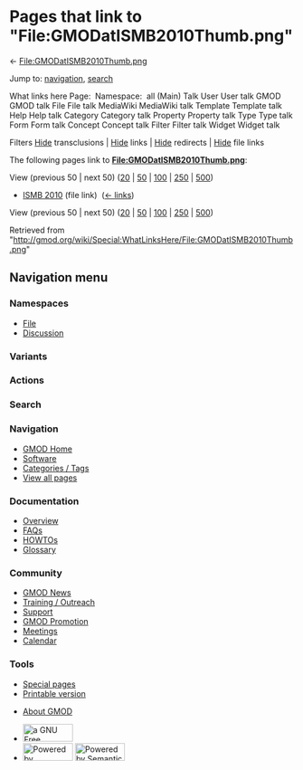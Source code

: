 <div id="mw-page-base" class="noprint">

</div>

<div id="mw-head-base" class="noprint">

</div>

<div id="content" class="mw-body" role="main">

<span id="top"></span>

<div id="mw-js-message" style="display:none;">

</div>



# <span dir="auto">Pages that link to "File:GMODatISMB2010Thumb.png"</span>

<div id="bodyContent">

<div id="contentSub">

←
[File:GMODatISMB2010Thumb.png](/wiki/File:GMODatISMB2010Thumb.png "File:GMODatISMB2010Thumb.png")

</div>

<div id="jump-to-nav" class="mw-jump">

Jump to: [navigation](#mw-navigation), [search](#p-search)

</div>

<div id="mw-content-text">

What links here Page:  Namespace:  all (Main) Talk User User talk GMOD
GMOD talk File File talk MediaWiki MediaWiki talk Template Template talk
Help Help talk Category Category talk Property Property talk Type Type
talk Form Form talk Concept Concept talk Filter Filter talk Widget
Widget talk

Filters
[Hide](/mediawiki/index.php?title=Special:WhatLinksHere/File:GMODatISMB2010Thumb.png&hidetrans=1 "Special:WhatLinksHere/File:GMODatISMB2010Thumb.png")
transclusions \|
[Hide](/mediawiki/index.php?title=Special:WhatLinksHere/File:GMODatISMB2010Thumb.png&hidelinks=1 "Special:WhatLinksHere/File:GMODatISMB2010Thumb.png")
links \|
[Hide](/mediawiki/index.php?title=Special:WhatLinksHere/File:GMODatISMB2010Thumb.png&hideredirs=1 "Special:WhatLinksHere/File:GMODatISMB2010Thumb.png")
redirects \|
[Hide](/mediawiki/index.php?title=Special:WhatLinksHere/File:GMODatISMB2010Thumb.png&hideimages=1 "Special:WhatLinksHere/File:GMODatISMB2010Thumb.png")
file links

The following pages link to
**[File:GMODatISMB2010Thumb.png](/wiki/File:GMODatISMB2010Thumb.png "File:GMODatISMB2010Thumb.png")**:

View (previous 50 \| next 50)
([20](/mediawiki/index.php?title=Special:WhatLinksHere/File:GMODatISMB2010Thumb.png&limit=20 "Special:WhatLinksHere/File:GMODatISMB2010Thumb.png")
\|
[50](/mediawiki/index.php?title=Special:WhatLinksHere/File:GMODatISMB2010Thumb.png&limit=50 "Special:WhatLinksHere/File:GMODatISMB2010Thumb.png")
\|
[100](/mediawiki/index.php?title=Special:WhatLinksHere/File:GMODatISMB2010Thumb.png&limit=100 "Special:WhatLinksHere/File:GMODatISMB2010Thumb.png")
\|
[250](/mediawiki/index.php?title=Special:WhatLinksHere/File:GMODatISMB2010Thumb.png&limit=250 "Special:WhatLinksHere/File:GMODatISMB2010Thumb.png")
\|
[500](/mediawiki/index.php?title=Special:WhatLinksHere/File:GMODatISMB2010Thumb.png&limit=500 "Special:WhatLinksHere/File:GMODatISMB2010Thumb.png"))

- [ISMB 2010](/wiki/ISMB_2010 "ISMB 2010") (file link) ‎
  <span class="mw-whatlinkshere-tools">([←
  links](/mediawiki/index.php?title=Special:WhatLinksHere&target=ISMB+2010 "Special:WhatLinksHere"))</span>

View (previous 50 \| next 50)
([20](/mediawiki/index.php?title=Special:WhatLinksHere/File:GMODatISMB2010Thumb.png&limit=20 "Special:WhatLinksHere/File:GMODatISMB2010Thumb.png")
\|
[50](/mediawiki/index.php?title=Special:WhatLinksHere/File:GMODatISMB2010Thumb.png&limit=50 "Special:WhatLinksHere/File:GMODatISMB2010Thumb.png")
\|
[100](/mediawiki/index.php?title=Special:WhatLinksHere/File:GMODatISMB2010Thumb.png&limit=100 "Special:WhatLinksHere/File:GMODatISMB2010Thumb.png")
\|
[250](/mediawiki/index.php?title=Special:WhatLinksHere/File:GMODatISMB2010Thumb.png&limit=250 "Special:WhatLinksHere/File:GMODatISMB2010Thumb.png")
\|
[500](/mediawiki/index.php?title=Special:WhatLinksHere/File:GMODatISMB2010Thumb.png&limit=500 "Special:WhatLinksHere/File:GMODatISMB2010Thumb.png"))

</div>

<div class="printfooter">

Retrieved from
"<http://gmod.org/wiki/Special:WhatLinksHere/File:GMODatISMB2010Thumb.png>"

</div>

<div id="catlinks" class="catlinks catlinks-allhidden">

</div>

<div class="visualClear">

</div>

</div>

</div>

<div id="mw-navigation">

## Navigation menu

<div id="mw-head">



<div id="left-navigation">

<div id="p-namespaces" class="vectorTabs" role="navigation"
aria-labelledby="p-namespaces-label">

### Namespaces

- <span id="ca-nstab-image"><a href="/wiki/File:GMODatISMB2010Thumb.png" accesskey="c"
  title="View the file page [c]">File</a></span>
- <span id="ca-talk"><a
  href="/mediawiki/index.php?title=File_talk:GMODatISMB2010Thumb.png&amp;action=edit&amp;redlink=1"
  accesskey="t"
  title="Discussion about the content page [t]">Discussion</a></span>

</div>

<div id="p-variants" class="vectorMenu emptyPortlet" role="navigation"
aria-labelledby="p-variants-label">

### 

### Variants[](#)

<div class="menu">

</div>

</div>

</div>

<div id="right-navigation">



<div id="p-cactions" class="vectorMenu emptyPortlet" role="navigation"
aria-labelledby="p-cactions-label">

### Actions[](#)

<div class="menu">

</div>

</div>

<div id="p-search" role="search">

### Search

<div id="simpleSearch">

</div>

</div>

</div>

</div>

<div id="mw-panel">

<div id="p-logo" role="banner">

<a href="/wiki/Main_Page"
style="background-image: url(http://gmod.org/images/GMOD-cogs.png);"
title="Visit the main page"></a>

</div>

<div id="p-Navigation" class="portal" role="navigation"
aria-labelledby="p-Navigation-label">

### Navigation

<div class="body">

- <span id="n-GMOD-Home">[GMOD Home](/wiki/Main_Page)</span>
- <span id="n-Software">[Software](/wiki/GMOD_Components)</span>
- <span id="n-Categories-.2F-Tags">[Categories /
  Tags](/wiki/Categories)</span>
- <span id="n-View-all-pages">[View all
  pages](/wiki/Special:AllPages)</span>

</div>

</div>

<div id="p-Documentation" class="portal" role="navigation"
aria-labelledby="p-Documentation-label">

### Documentation

<div class="body">

- <span id="n-Overview">[Overview](/wiki/Overview)</span>
- <span id="n-FAQs">[FAQs](/wiki/Category:FAQ)</span>
- <span id="n-HOWTOs">[HOWTOs](/wiki/Category:HOWTO)</span>
- <span id="n-Glossary">[Glossary](/wiki/Glossary)</span>

</div>

</div>

<div id="p-Community" class="portal" role="navigation"
aria-labelledby="p-Community-label">

### Community

<div class="body">

- <span id="n-GMOD-News">[GMOD News](/wiki/GMOD_News)</span>
- <span id="n-Training-.2F-Outreach">[Training /
  Outreach](/wiki/Training_and_Outreach)</span>
- <span id="n-Support">[Support](/wiki/Support)</span>
- <span id="n-GMOD-Promotion">[GMOD
  Promotion](/wiki/GMOD_Promotion)</span>
- <span id="n-Meetings">[Meetings](/wiki/Meetings)</span>
- <span id="n-Calendar">[Calendar](/wiki/Calendar)</span>

</div>

</div>

<div id="p-tb" class="portal" role="navigation"
aria-labelledby="p-tb-label">

### Tools

<div class="body">

- <span id="t-specialpages"><a href="/wiki/Special:SpecialPages" accesskey="q"
  title="A list of all special pages [q]">Special pages</a></span>
- <span id="t-print"><a
  href="/mediawiki/index.php?title=Special:WhatLinksHere/File:GMODatISMB2010Thumb.png&amp;printable=yes"
  rel="alternate" accesskey="p"
  title="Printable version of this page [p]">Printable version</a></span>

</div>

</div>

</div>

</div>

<div id="footer" role="contentinfo">

- <span id="footer-places-about">[About
  GMOD](/wiki/GMOD:About "GMOD:About")</span>

<!-- -->

- <span id="footer-copyrightico">[<img src="http://www.gnu.org/graphics/gfdl-logo-small.png" width="88"
  height="31" alt="a GNU Free Documentation License" />](http://www.gnu.org/licenses/fdl-1.3.html)</span>
- <span id="footer-poweredbyico">[<img src="/mediawiki/skins/common/images/poweredby_mediawiki_88x31.png"
  width="88" height="31" alt="Powered by MediaWiki" />](//www.mediawiki.org/)
  [<img
  src="/mediawiki/extensions/SemanticMediaWiki/includes/../resources/images/smw_button.png"
  width="88" height="31" alt="Powered by Semantic MediaWiki" />](https://www.semantic-mediawiki.org/wiki/Semantic_MediaWiki)</span>

<div style="clear:both">

</div>

</div>
